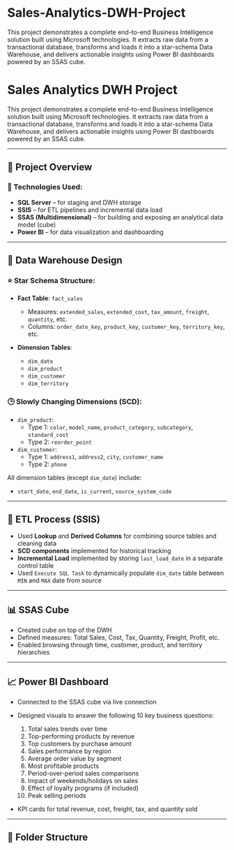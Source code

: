 # Sales-Analytics-DWH-Project
This project demonstrates a complete end-to-end Business Intelligence solution built using Microsoft technologies. It extracts raw data from a transactional database, transforms and loads it into a star-schema Data Warehouse, and delivers actionable insights using Power BI dashboards powered by an SSAS cube.

# Sales Analytics DWH Project

This project demonstrates a complete end-to-end Business Intelligence solution built using Microsoft technologies. It extracts raw data from a transactional database, transforms and loads it into a star-schema Data Warehouse, and delivers actionable insights using Power BI dashboards powered by an SSAS cube.

---

## 🚀 Project Overview

### 🔧 Technologies Used:
- **SQL Server** – for staging and DWH storage
- **SSIS** – for ETL pipelines and incremental data load
- **SSAS (Multidimensional)** – for building and exposing an analytical data model (cube)
- **Power BI** – for data visualization and dashboarding

---

## 🧱 Data Warehouse Design

### ⭐ Star Schema Structure:
- **Fact Table**: `fact_sales`
  - Measures: `extended_sales`, `extended_cost`, `tax_amount`, `freight`, `quantity`, etc.
  - Columns: `order_date_key`, `product_key`, `customer_key`, `territory_key`, etc.

- **Dimension Tables**:
  - `dim_date`
  - `dim_product`
  - `dim_customer`
  - `dim_territory`

### 🕒 Slowly Changing Dimensions (SCD):
- `dim_product`:  
  - Type 1: `color`, `model_name`, `product_category`, `subcategory`, `standard_cost`
  - Type 2: `reorder_point`
- `dim_customer`:  
  - Type 1: `address1`, `address2`, `city`, `customer_name`  
  - Type 2: `phone`

All dimension tables (except `dim_date`) include:
- `start_date`, `end_date`, `is_current`, `source_system_code`

---

## 🔄 ETL Process (SSIS)

- Used **Lookup** and **Derived Columns** for combining source tables and cleaning data
- **SCD components** implemented for historical tracking
- **Incremental Load** implemented by storing `last_load_date` in a separate control table
- Used `Execute SQL Task` to dynamically populate `dim_date` table between `MIN` and `MAX` date from source

---

## 📊 SSAS Cube

- Created cube on top of the DWH
- Defined measures: Total Sales, Cost, Tax, Quantity, Freight, Profit, etc.
- Enabled browsing through time, customer, product, and territory hierarchies

---

## 📈 Power BI Dashboard

- Connected to the SSAS cube via live connection
- Designed visuals to answer the following 10 key business questions:
  1. Total sales trends over time
  2. Top-performing products by revenue
  3. Top customers by purchase amount
  4. Sales performance by region
  5. Average order value by segment
  6. Most profitable products
  7. Period-over-period sales comparisons
  8. Impact of weekends/holidays on sales
  9. Effect of loyalty programs (if included)
  10. Peak selling periods

- KPI cards for total revenue, cost, freight, tax, and quantity sold

---

## 📁 Folder Structure

